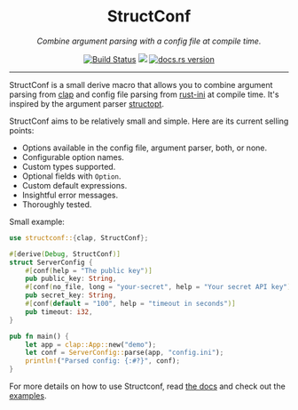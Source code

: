 <div align="center">

<h1>StructConf</h1>
<span><i>Combine argument parsing with a config file at compile time.</i></span>

<a href="https://github.com/marioortizmanero/structconf/actions"><img alt="Build Status" src="https://github.com/marioortizmanero/structconf/workflows/Continuous%20Integration/badge.svg"></a> <a alt="crates.io version" href="https://crates.io/crates/structconf"><img src="https://img.shields.io/crates/v/structconf.svg"></a> <a href="https://docs.rs/structconf"><img alt="docs.rs version" src="https://docs.rs/structconf/badge.svg"></a>
</div>

---

StructConf is a small derive macro that allows you to combine argument parsing from [clap](https://github.com/clap-rs/clap) and config file parsing from [rust-ini](https://github.com/zonyitoo/rust-ini) at compile time. It's inspired by the argument parser [structopt](https://github.com/TeXitoi/structopt).

StructConf aims to be relatively small and simple. Here are its current selling points:

* Options available in the config file, argument parser, both, or none.
* Configurable option names.
* Custom types supported.
* Optional fields with `Option`.
* Custom default expressions.
* Insightful error messages.
* Thoroughly tested.

Small example:

```rust
use structconf::{clap, StructConf};

#[derive(Debug, StructConf)]
struct ServerConfig {
    #[conf(help = "The public key")]
    pub public_key: String,
    #[conf(no_file, long = "your-secret", help = "Your secret API key")]
    pub secret_key: String,
    #[conf(default = "100", help = "timeout in seconds")]
    pub timeout: i32,
}

pub fn main() {
    let app = clap::App::new("demo");
    let conf = ServerConfig::parse(app, "config.ini");
    println!("Parsed config: {:#?}", conf);
}
```

For more details on how to use Structconf, read [the docs](https://docs.rs/structconf/) and check out the [examples](examples).
